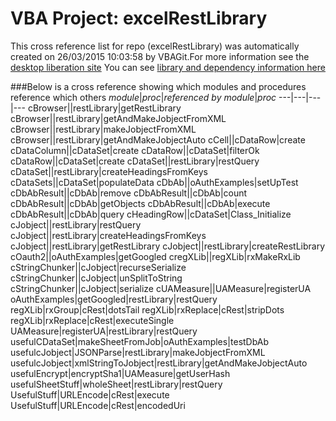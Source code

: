 # VBA Project: excelRestLibrary
This cross reference list for repo (excelRestLibrary) was automatically created on 26/03/2015 10:03:58 by VBAGit.For more information see the [desktop liberation site](http://ramblings.mcpher.com/Home/excelquirks/drivesdk/gettinggithubready "desktop liberation")
You can see [library and dependency information here](dependencies.md)

###Below is a cross reference showing which modules and procedures reference which others
*module*|*proc*|*referenced by module*|*proc*
---|---|---|---
cBrowser||restLibrary|getRestLibrary
cBrowser||restLibrary|getAndMakeJobjectFromXML
cBrowser||restLibrary|makeJobjectFromXML
cBrowser||restLibrary|getAndMakeJobjectAuto
cCell||cDataRow|create
cDataColumn||cDataSet|create
cDataRow||cDataSet|filterOk
cDataRow||cDataSet|create
cDataSet||restLibrary|restQuery
cDataSet||restLibrary|createHeadingsFromKeys
cDataSets||cDataSet|populateData
cDbAb||oAuthExamples|setUpTest
cDbAbResult||cDbAb|remove
cDbAbResult||cDbAb|count
cDbAbResult||cDbAb|getObjects
cDbAbResult||cDbAb|execute
cDbAbResult||cDbAb|query
cHeadingRow||cDataSet|Class_Initialize
cJobject||restLibrary|restQuery
cJobject||restLibrary|createHeadingsFromKeys
cJobject||restLibrary|getRestLibrary
cJobject||restLibrary|createRestLibrary
cOauth2||oAuthExamples|getGoogled
cregXLib||regXLib|rxMakeRxLib
cStringChunker||cJobject|recurseSerialize
cStringChunker||cJobject|unSplitToString
cStringChunker||cJobject|serialize
cUAMeasure||UAMeasure|registerUA
oAuthExamples|getGoogled|restLibrary|restQuery
regXLib|rxGroup|cRest|dotsTail
regXLib|rxReplace|cRest|stripDots
regXLib|rxReplace|cRest|executeSingle
UAMeasure|registerUA|restLibrary|restQuery
usefulCDataSet|makeSheetFromJob|oAuthExamples|testDbAb
usefulcJobject|JSONParse|restLibrary|makeJobjectFromXML
usefulcJobject|xmlStringToJobject|restLibrary|getAndMakeJobjectAuto
usefulEncrypt|encryptSha1|UAMeasure|getUserHash
usefulSheetStuff|wholeSheet|restLibrary|restQuery
UsefulStuff|URLEncode|cRest|execute
UsefulStuff|URLEncode|cRest|encodedUri
